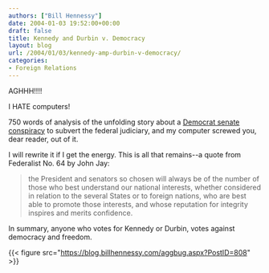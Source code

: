 ```yaml
---
authors: ["Bill Hennessy"]
date: 2004-01-03 19:52:00+00:00
draft: false
title: Kennedy and Durbin v. Democracy
layout: blog
url: /2004/01/03/kennedy-amp-durbin-v-democracy/
categories:
- Foreign Relations
---
```


AGHHH!!!! 

I HATE computers!

750 words of analysis of the unfolding story about a [Democrat senate conspiracy](https://www.washingtonpost.com/wp-dyn/articles/A50380-2004Jan2.html) to subvert the federal judiciary, and my computer screwed you, dear reader, out of it.

I will rewrite it if I get the energy. This is all that remains--a quote from Federalist No. 64 by John Jay:

> the President and senators so chosen will always be of the number of those who best understand our national interests, whether considered in relation to the several States or to foreign nations, who are best able to promote those interests, and whose reputation for integrity inspires and merits confidence. 
> 
> 

In summary, anyone who votes for Kennedy or Durbin, votes against democracy and freedom.

{{< figure src="https://blog.billhennessy.com/aggbug.aspx?PostID=808" >}}

